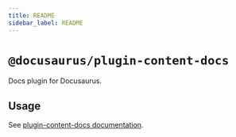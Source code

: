 ```yaml
---
title: README
sidebar_label: README
---
```

# `@docusaurus/plugin-content-docs`

Docs plugin for Docusaurus.

## Usage

See [plugin-content-docs documentation](https://docusaurus.io/docs/api/plugins/@docusaurus/plugin-content-docs).

